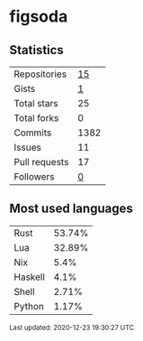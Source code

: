 # figsoda


## Statistics

<table>
    <tr>
        <td>Repositories</td>
        <td><a href="https://github.com/figsoda?tab=repositories">15</a></td>
    </tr>
    <tr>
        <td>Gists</td>
        <td><a href="https://gist.github.com/figsoda">1</a></td>
    </tr>
    <tr>
        <td>Total stars</td>
        <td>25</td>
    </tr>
    <tr>
        <td>Total forks</td>
        <td>0</td>
    </tr>
    <tr>
        <td>Commits</td>
        <td>1382</td>
    </tr>
    <tr>
        <td>Issues</td>
        <td>11</td>
    </tr>
    <tr>
        <td>Pull requests</td>
        <td>17</td>
    </tr>
    <tr>
        <td>Followers</td>
        <td><a href="https://github.com/figsoda?tab=followers">0</a></td>
    </tr>
</table>


## Most used languages

<table>
<tr><td>Rust</td><td>53.74%</td></tr>
<tr><td>Lua</td><td>32.89%</td></tr>
<tr><td>Nix</td><td>5.4%</td></tr>
<tr><td>Haskell</td><td>4.1%</td></tr>
<tr><td>Shell</td><td>2.71%</td></tr>
<tr><td>Python</td><td>1.17%</td></tr>
</table>


<sub>Last updated: 2020-12-23 19:30:27 UTC</sub>
